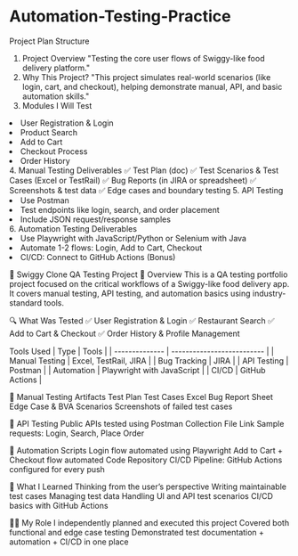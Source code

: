 # Automation-Testing-Practice
Project Plan Structure
1. Project Overview
"Testing the core user flows of Swiggy-like food delivery platform."
2. Why This Project?
"This project simulates real-world scenarios (like login, cart, and checkout), helping demonstrate manual, API, and basic automation skills."
3. Modules I Will Test
<li>User Registration & Login</li>
<li>Product Search</li>
<li>Add to Cart</li>
<li>Checkout Process</li>
<li>Order History</li>
4. Manual Testing Deliverables
✅ Test Plan (doc)
✅ Test Scenarios & Test Cases (Excel or TestRail)
✅ Bug Reports (in JIRA or spreadsheet)
✅ Screenshots & test data
✅ Edge cases and boundary testing
5. API Testing
<li>Use Postman</li>
<li>Test endpoints like login, search, and order placement</li>
<li>Include JSON request/response samples</li>
6. Automation Testing Deliverables
<li>Use Playwright with JavaScript/Python or Selenium with Java</li>
<li>Automate 1-2 flows: Login, Add to Cart, Checkout</li>
<li>CI/CD: Connect to GitHub Actions (Bonus)</li>

🧪 Swiggy Clone QA Testing Project
📝 Overview
This is a QA testing portfolio project focused on the critical workflows of a Swiggy-like food delivery app. It covers manual testing, API testing, and automation basics using industry-standard tools.

🔍 What Was Tested
✅ User Registration & Login
✅ Restaurant Search
✅ Add to Cart & Checkout
✅ Order History & Profile Management

Tools Used
| Type           | Tools                      |
| -------------- | -------------------------- |
| Manual Testing | Excel, TestRail, JIRA      |
| Bug Tracking   | JIRA                       |
| API Testing    | Postman                    |
| Automation     | Playwright with JavaScript |
| CI/CD          | GitHub Actions             |

📄 Manual Testing Artifacts
Test Plan
Test Cases Excel
Bug Report Sheet
Edge Case & BVA Scenarios
Screenshots of failed test cases

🔌 API Testing
Public APIs tested using Postman
Collection File Link
Sample requests: Login, Search, Place Order

🤖 Automation Scripts
Login flow automated using Playwright
Add to Cart + Checkout flow automated
Code Repository
CI/CD Pipeline: GitHub Actions configured for every push

🎯 What I Learned
Thinking from the user’s perspective
Writing maintainable test cases
Managing test data
Handling UI and API test scenarios
CI/CD basics with GitHub Actions

🙋‍♂️ My Role
I independently planned and executed this project
Covered both functional and edge case testing
Demonstrated test documentation + automation + CI/CD in one place
